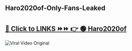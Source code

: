
 ## Haro2020of-Only-Fans-Leaked

# <h2><a href="https://clipsfans.com/Haro2020of&ref=git">🔗 Click to LINKS ⏩⏩ 👉 🟢 Haro2020of </a></h2>

<a href="https://clipsfans.com/Haro2020of&ref=git" rel="nofollow" data-target="animated-image.originalLink"><img src="https://i.ibb.co.com/xMMVF88/686577567.gif" alt="Viral Video Original" style="max-width: 100%; display: inline-block;" data-target="animated-image.originalImage"></a>
